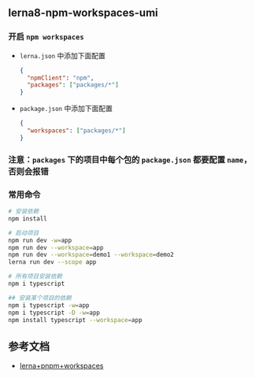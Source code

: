 ## lerna8-npm-workspaces-umi

### 开启 `npm workspaces`

- `lerna.json` 中添加下面配置

  ```json
  {
    "npmClient": "npm",
    "packages": ["packages/*"]
  }
  ```

- `package.json` 中添加下面配置

  ```json
  {
    "workspaces": ["packages/*"]
  }
  ```

### 注意：`packages` 下的项目中每个包的 `package.json` 都要配置 `name`，否则会报错

### 常用命令

```bash
# 安装依赖
npm install

# 启动项目
npm run dev -w=app
npm run dev --workspace=app
npm run dev --workspace=demo1 --workspace=demo2
lerna run dev --scope app

# 所有项目安装依赖
npm i typescript

## 安装某个项目的依赖
npm i typescript -w=app
npm i typescript -D -w=app
npm install typescript --workspace=app
```

## 参考文档

- [lerna+pnpm+workspaces](https://www.lernajs.cn/docs/recipes/using-pnpm-with-lerna#getting-started)

```

```
